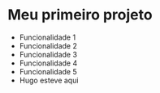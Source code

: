 # Meu primeiro projeto

* Funcionalidade 1
* Funcionalidade 2
* Funcionalidade 3
* Funcionalidade 4
* Funcionalidade 5
* Hugo esteve aqui